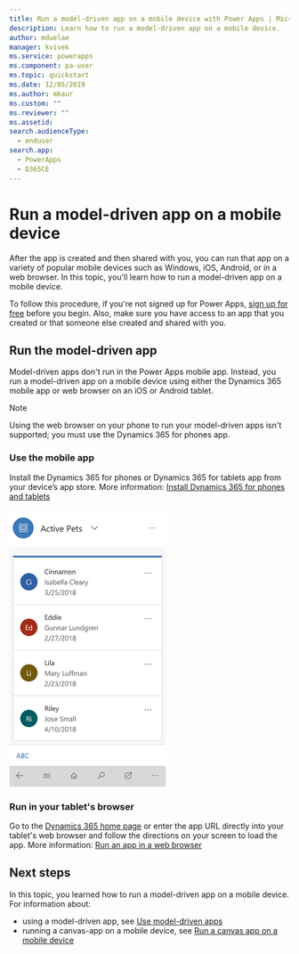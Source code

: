 ```yaml
---
title: Run a model-driven app on a mobile device with Power Apps | Microsoft Docs
description: Learn how to run a model-driven app on a mobile device.
author: mduelae
manager: kvivek
ms.service: powerapps
ms.component: pa-user
ms.topic: quickstart
ms.date: 12/05/2019
ms.author: mkaur
ms.custom: ""
ms.reviewer: ""
ms.assetid: 
search.audienceType: 
  - enduser
search.app: 
  - PowerApps
  - D365CE
---
```


# Run a model-driven app on a mobile device

After the app is created and then shared with you, you can run that app on a variety of popular mobile devices such as Windows, iOS, Android, or in a web browser. In this topic, you'll learn how to run a model-driven app on a mobile device. 

To follow this procedure, if you're not signed up for Power Apps, [sign up for free](https://make.powerapps.com/signup?redirect=marketing&email=) before you begin. Also, make sure you have access to an app that you created or that someone else created and shared with you.

## Run the model-driven app

Model-driven apps don't run in the Power Apps mobile app. Instead, you run a model-driven app on a mobile device using either the Dynamics 365 mobile app or web browser on an iOS or Android tablet.

> [!NOTE]
> Using the web browser on your phone to run your model-driven apps isn't supported; you must use the Dynamics 365 for phones app. 

### Use the mobile app
Install the Dynamics 365 for phones or Dynamics 365 for tablets app from your device’s app store. More information: [Install Dynamics 365 for phones and tablets](https://docs.microsoft.com/dynamics365/customer-engagement/mobile-app/install-dynamics-365-for-phones-and-tablets)

 ![Mobile app for phones](media/run-app-client-model-driven/mobile-app-for-phone.png)

### Run in your tablet's browser
Go to the [Dynamics 365 home page](https://home.dynamics.com) or enter the app URL directly into your tablet's web browser and follow the directions on your screen to load the app. More information: [Run an app in a web browser](run-app-browser.md)


## Next steps
In this topic, you learned how to run a model-driven app on a mobile device. For information about:
- using a model-driven app, see [Use model-driven apps](use-model-driven-apps.md)
- running a canvas-app on a mobile device, see [Run a canvas app on a mobile device](run-app-client.md)
